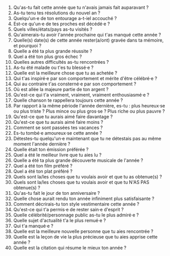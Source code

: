 1. Qu'as-tu fait cette année que tu n'avais jamais fait auparavant ?
2. As-tu tenu tes résolutions du nouvel an ?
3. Quelqu'un·e de ton entourage a-t-iel accouché ?
4. Est-ce qu'un·e de tes proches est décédé·e ?
5. Quels villes/états/pays as-tu visités ?
6. Qu'aimerais-tu avoir l'année prochaine qui t'as manqué cette année ?
7. Quelle(s) date(s) de cette année rester(a/ont) gravée dans ta mémoire, et pourquoi ?
8. Quelle a été ta plus grande réussite ?
9. Quel a été ton plus gros échec ?
10. Quelles autres difficultés as-tu rencontrées ?
11. As-tu été malade ou t'es tu blessé·e ?
12. Quelle est la meilleure chose que tu as achetée ?
13. Qui t'as inspiré·e par son comportement et mérite d'être célébré·e ?
14. Qui au contraire t'as consterné·e par son comportement ?
15. Où est allée la majeure partie de ton argent ?
16. Qu'est-ce qui t'a vraiment, vraiment, vraiment enthousiasmé·e ?
17. Quelle chanson te rappellera toujours cette année ?
18. Par rapport à la même période l'année dernière, es-tu : plus heureux·se ou plus triste ? Plus mince ou plus gros·se ? Plus riche ou plus pauvre ?
19. Qu'est-ce que tu aurais aimé faire davantage ?
20. Qu'est-ce que tu aurais aimé faire moins ?
21. Comment se sont passées tes vacances ?
22. Es-tu tombé·e amoureux·se cette année ?
23. Détestes-tu quelqu'un·e maintenant que tu ne détestais pas au même moment l'année dernière ?
24. Quelle était ton émission préférée ?
25. Quel a été le meilleur livre que tu aies lu ?
26. Quelle a été ta plus grande découverte musicale de l'année ?
27. Quel a été ton film préféré ?
28. Quel a été ton plat préféré ?
29. Quels sont la/les choses que tu voulais avoir et que tu as obtenue(s) ?
30. Quels sont la/les choses que tu voulais avoir et que tu N'AS PAS obtenue(s) ?
31. Qu'as-tu fait le jour de ton anniversaire ?
32. Quelle chose aurait rendu ton année infiniment plus satisfaisante ?
33. Comment décrirais-tu ton style vestimentaire cette année ?
34. Qu'est-ce qui t'a permis·e de rester sain·e d'esprit ?
35. Quelle célébrité/personnage public as-tu le plus admiré·e ?
36. Quelle sujet d'actualité t'a le plus remué·e ?
37. Qui t'a manqué·e ?
38. Quelle est la meilleure nouvelle personne que tu aies rencontrée ?
39. Quelle est la leçon de vie la plus précieuse que tu aies apprise cette année ?
40. Quelle est la citation qui résume le mieux ton année ?

